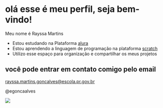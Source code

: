 # olá esse é meu perfil, seja bem-vindo!

Meu nome é Rayssa Martins
- Estou estudando na Plataforma [alura](https://cursos.alura.com.br/loginForm?logout)
- Estou aprendendo a linguagem de programação na plataforma [scratch](https://scratch.mit.edu/)
- Utilizo esse espaço para organização e compartilhar os meus projetos 

## você pode entrar em contato comigo pelo email

rayssa.martins.goncalves@escola.pr.gov.br



@egoncaalves

![](https://media1.tenor.com/m/YR1hxyktKYYAAAAC/cat.gif)



